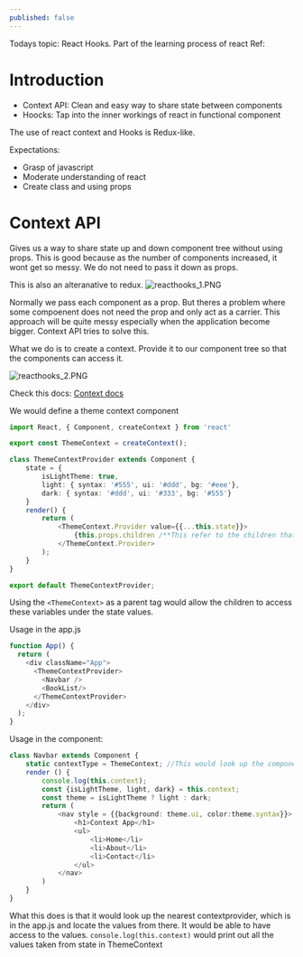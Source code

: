 ```yaml
---
published: false
---
```

Todays topic: React Hooks. Part of the learning process of react
Ref:

# Introduction

- Context API: Clean and easy way to share state between components
- Hoocks: Tap into the inner workings of react in functional component

The use of react context and Hooks is Redux-like. 

Expectations:
- Grasp of javascript
- Moderate understanding of react
- Create class and using props

# Context API
Gives us a way to share state up and down component tree without using props. This is good because as the number of components increased, it wont get so messy. We do not need to pass it down as props. 

This is also an alteranative to redux.
![reacthooks_1.PNG]({{site.baseurl}}/img/reacthooks_1.PNG)

Normally we pass each component as a prop. But theres a problem where some compoenent does not need the prop and only act as a carrier. This approach will be quite messy especially when the application become bigger. Context API tries to solve this.

What we do is to create a context. Provide it to our component tree so that the components can access it.

![reacthooks_2.PNG]({{site.baseurl}}/img/reacthooks_2.PNG)

Check this docs: [Context docs](https://reactjs.org/docs/context.html)

We would define a theme context component

```Typescript
import React, { Component, createContext } from 'react'

export const ThemeContext = createContext();

class ThemeContextProvider extends Component {
    state = {
        isLightTheme: true,
        light: { syntax: '#555', ui: '#ddd', bg: '#eee'},
        dark: { syntax: '#ddd', ui: '#333', bg: '#555'}
    }
    render() {
        return (
            <ThemeContext.Provider value={{...this.state}}>
                {this.props.children /**This refer to the children that this tag wraps around */}
            </ThemeContext.Provider>
        );
    }
}

export default ThemeContextProvider;
```

Using the `<ThemeContext>` as a parent tag would allow the children to access these variables under the state values.

Usage in the app.js

```Typescript
function App() {
  return (
    <div className="App">
      <ThemeContextProvider>
        <Navbar />
        <BookList/>
      </ThemeContextProvider>
    </div>
  );
}
```

Usage in the component:

```Typescript
class Navbar extends Component {
    static contextType = ThemeContext; //This would look up the component tree and find the nearest provider
    render () {
        console.log(this.context);
        const {isLightTheme, light, dark} = this.context;
        const theme = isLightTheme ? light : dark;
        return (
            <nav style = {{background: theme.ui, color:theme.syntax}}>
                <h1>Context App</h1>
                <ul>
                    <li>Home</li>
                    <li>About</li>
                    <li>Contact</li>
                </ul>
            </nav>
        )
    }
}


```

What this does is that it would look up the nearest contextprovider, which is in the app.js and locate the values from there. It would be able to have access to the values. `console.log(this.context)` would print out all the values taken from state in ThemeContext




